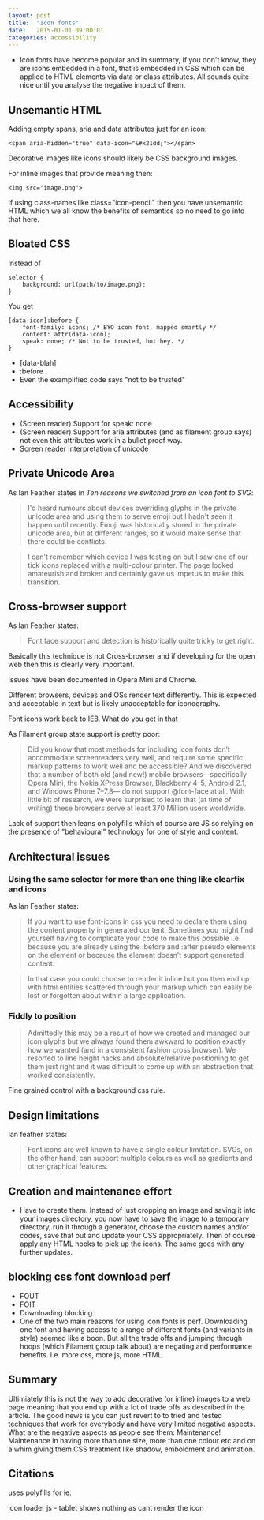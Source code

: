```yaml
---
layout: post
title:  "Icon fonts"
date:   2015-01-01 09:00:01
categories: accessibility
---
```


* Icon fonts have become popular and in summary, if you don't know, they are icons embedded in a font, that is embedded in CSS which can be applied to HTML elements via data or class attributes. All sounds quite nice until you analyse the negative impact of them.

## Unsemantic HTML

Adding empty spans, aria and data attributes just for an icon:

	<span aria-hidden="true" data-icon="&#x21dd;"></span>

Decorative images like icons should likely be CSS background images.

For inline images that provide meaning then:

	<img src="image.png">

If using class-names like class="icon-pencil" then you have unsemantic HTML which we all know the benefits of semantics so no need to go into that here. [](/semantic-article/)


## Bloated CSS

Instead of

	selector {
		background: url(path/to/image.png);
	}

You get

	[data-icon]:before {
		font-family: icons; /* BYO icon font, mapped smartly */
		content: attr(data-icon);
		speak: none; /* Not to be trusted, but hey. */
	}

* [data-blah]
* :before
* Even the examplified code says "not to be trusted"

## Accessibility

* (Screen reader) Support for speak: none
* (Screen reader) Support for aria attributes (and as filament group says) not even this attributes work in a bullet proof way.
* Screen reader interpretation of unicode

## Private Unicode Area

As Ian Feather states in *Ten reasons we switched from an icon font to SVG*: 

> I'd heard rumours about devices overriding glyphs in the private unicode area and using them to serve emoji but I hadn't seen it happen until recently. Emoji was historically stored in the private unicode area, but at different ranges, so it would make sense that there could be conflicts.

> I can't remember which device I was testing on but I saw one of our tick icons replaced with a multi-colour printer. The page looked amateurish and broken and certainly gave us impetus to make this transition.

## Cross-browser support

As Ian Feather states:

> Font face support and detection is historically quite tricky to get right. 

Basically this technique is not Cross-browser and if developing for the open web then this is clearly very important.

Issues have been documented in Opera Mini and Chrome.

Different browsers, devices and OSs render text differently. This is expected and acceptable in text but is likely unacceptable for iconography.

Font icons work back to IE8. What do you get in that

As Filament group state support is pretty poor:

> Did you know that most methods for including icon fonts don’t accommodate screenreaders very well, and require some specific markup patterns to work well and be accessible? And we discovered that a number of both old (and new!) mobile browsers—specifically Opera Mini, the Nokia XPress Browser, Blackberry 4–5, Android 2.1, and Windows Phone 7–7.8— do not support @font-face at all. With little bit of research, we were surprised to learn that (at time of writing) these browsers serve at least 370 Million users worldwide.

Lack of support then leans on polyfills which of course are JS so relying on the presence of "behavioural" technology for one of style and content.

## Architectural issues

### Using the same selector for more than one thing like clearfix and icons

As Ian Feather states:

> If you want to use font-icons in css you need to declare them using the content property in generated content. Sometimes you might find yourself having to complicate your code to make this possible i.e. because you are already using the :before and :after pseudo elements on the element or because the element doesn’t support generated content.

> In that case you could choose to render it inline but you then end up with html entities scattered through your markup which can easily be lost or forgotten about within a large application.

### Fiddly to position

> Admittedly this may be a result of how we created and managed our icon glyphs but we always found them awkward to position exactly how we wanted (and in a consistent fashion cross browser). We resorted to line height hacks and absolute/relative positioning to get them just right and it was difficult to come up with an abstraction that worked consistently.

Fine grained control with a background css rule.

## Design limitations

Ian feather states:

> Font icons are well known to have a single colour limitation. SVGs, on the other hand, can support multiple colours as well as gradients and other graphical features.

## Creation and maintenance effort

* Have to create them. Instead of just cropping an image and saving it into your images directory, you now have to save the image to a temporary directory, run it through a generator, choose the custom names and/or codes, save that out and update your CSS appropriately. Then of course apply any HTML hooks to pick up the icons. The same goes with any further updates.

## blocking css font download perf

* FOUT
* FOIT
* Downloading blocking
* One of the two main reasons for using icon fonts is perf. Downloading one font and having access to a range of different fonts (and variants in style) seemed like a boon. But all the trade offs and jumping through hoops (which Filament group talk about) are negating and performance benefits. i.e. more css, more js, more HTML.

## Summary

Ultimiately this is not the way to add decorative (or inline) images to a web page meaning that you end up with a lot of trade offs as described in the article. The good news is you can just revert to to tried and tested techniques that work for everybody and have very limited negative aspects. What are the negative aspects as people see them: Maintenance! Maintenance in having more than one size, more than one colour etc and on a whim giving them CSS treatment like shadow, emboldment and animation.

## Citations

[0]: http://ianfeather.co.uk/ten-reasons-we-switched-from-an-icon-font-to-svg/
[0]: http://css-tricks.com/examples/IconFont/
[0]: https://www.youtube.com/watch?v=dfweWyVScaI (mentions css font block render)
[0]: http://www.filamentgroup.com/lab/bulletproof_icon_fonts.html
uses polyfills for ie.

[0]: https://github.com/filamentgroup/a-font-garde
[0]: http://modernwebaccessibility.com/en/blog/demystify-speak-none

icon loader js - tablet shows nothing as cant render the icon